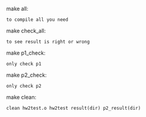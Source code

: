 make all:

	to compile all you need

make check_all:

	to see result is right or wrong

make p1_check:

	only check p1

make p2_check:

	only check p2

make clean:

	clean hw2test.o hw2test result(dir) p2_result(dir)
